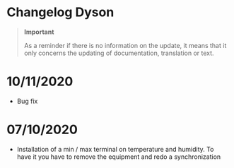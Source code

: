 # Changelog Dyson

>**Important**
>
>As a reminder if there is no information on the update, it means that it only concerns the updating of documentation, translation or text.

# 10/11/2020

- Bug fix

# 07/10/2020

- Installation of a min / max terminal on temperature and humidity. To have it you have to remove the equipment and redo a synchronization
